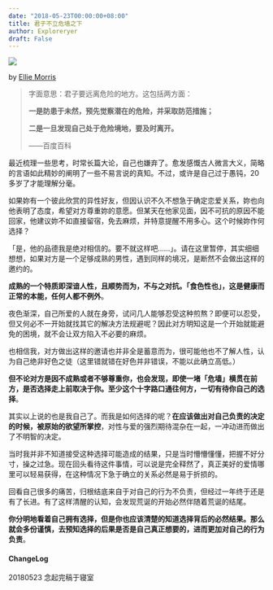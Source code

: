 ```yaml
---
date: "2018-05-23T00:00:00+08:00"
title: 君子不立危墙之下
author: Exploreryer
draft: False
---
```


![](https://raw.githubusercontent.com/onlinepic/Image-hosting-service/master/img/Random%20Balcony%20%E2%80%9819%20designer%20adobe%20illustrator%20illustration%20brick%20wall.png)

by [Ellie Morris](https://dribbble.com/EllieMDesign)

> 字面意思：君子要远离危险的地方。这包括两方面：
> 
>  **一是防患于未然，预先觉察潜在的危险，并采取防范措施；**
>  
> **二是一旦发现自己处于危险境地，要及时离开。**
> 
> ——百度百科

最近梳理一些思考，时常长篇大论，自己也嫌弃了。愈发感慨古人微言大义，简略的言语如此精妙的阐明了一些不易言说的真知。不过，或许是自己过于愚钝，20 多岁了才能理解分毫。

如果妳有一个彼此欣赏的异性好友，但因认识不久不想急于确定恋爱关系，妳也向他表明了态度，希望对方尊重妳的意愿。但某天在他家见面，因不可抗的原因不能回家，他建议妳不如直接留宿，免去麻烦，并特意提醒不用多心。这个时候妳作何选择？

「是，他的品德我是绝对相信的。要不就这样吧……」。请在这里暂停，其实细细想想，如果对方是一个足够成熟的男性，遇到同样的境况，是断然不会做出这样的邀约的。

**成熟的一个特质即深谙人性，且顺势而为，不与之对抗。「食色性也」，这是健康而正常的本能，任何人都不例外**。

夜色渐深，自己所爱的人就在身旁，试问几人能够忍受这种煎熬？即便可以忍受，但又何必不一开始就找其它的解决方法规避呢？因此对方明知这是一个开始就能避免的困境，就不会让双方陷入不必要的麻烦。

也相信我，对方做出这样的邀请也并非全是蓄意而为，很可能他也不了解人性，认为自己绝非好色之徒（这里错就错在好色并非错误，不能以此确立高低。）

**但不论对方是因不成熟或者不够尊重你，也会发现，即使一堵「危墙」横贯在前方，是否选择走上前取决于你。至少这个十字路口通往何方，一切有待你自己的选择**。

其实以上说的也是我自己了。而我是如何选择的呢？**在应该做出对自己负责的决定的时候，被原始的欲望所掌控**，对性与爱的强烈期待混杂在一起，一冲动进而做出了不明智的决定。

当时我并非不知道接受这种选择可能造成的结果，只是当时懵懵懂懂，把握不好分寸，操之过急。现在回头看待这件事情，可以说是完全释然了，真正美好的爱情哪里可以轻易获得，在这种情况下急于确立的关系必然是易于折损的。

回看自己很多的痛苦，归根结底来自于对自己的行为不负责，但经过一年终于还是有了长进。有了这样清醒的认知，会发现荒诞的开始必然伴随着荒诞的结尾。

**你分明地看着自己拥有选择，但是你也应该清楚的知道选择背后的必然结果。那么就会多份谨慎，去预知选择的后果是否是自己真正想要的，进而更加对自己的行为负责**。

#### ChangeLog

20180523 念起完稿于寝室
